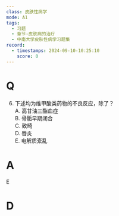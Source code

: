 ```yaml
---
class: 皮肤性病学
mode: A1
tags:
  - 习题
  - 章节-皮肤病的治疗
  - 中南大学皮肤性病学习题集
record:
  - timestamps: 2024-09-10-10:25:10
    score: 0
---
```


# Q
6. 下述均为维甲酸类药物的不良反应，除了？  
A. 高甘油三酯血症  
B. 骨骺早期闭合  
C. 致畸  
D. 唇炎  
E. 电解质紊乱  
# A
E
# D
